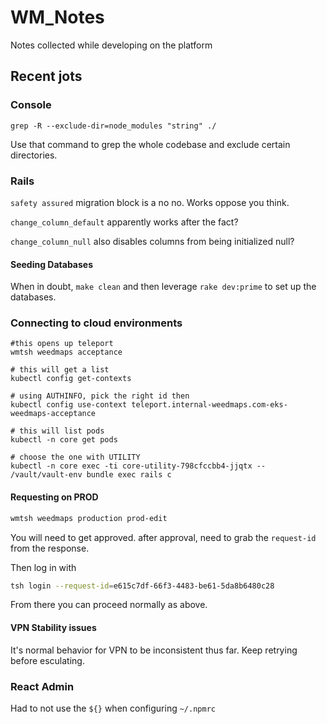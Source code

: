 # WM_Notes
Notes collected while developing on the platform 

## Recent jots

### Console
 `grep -R --exclude-dir=node_modules "string" ./`
 
 Use that command to grep the whole codebase and exclude certain directories.
 
 
 ### Rails
 `safety assured` migration block is a no no. Works oppose you think.
 
 `change_column_default` apparently works after the fact? 
 
 `change_column_null` also disables columns from being initialized null?
 
#### Seeding Databases
When in doubt, `make clean` and then leverage `rake dev:prime` to set up the databases. 

### Connecting to cloud environments

```shell
#this opens up teleport
wmtsh weedmaps acceptance

# this will get a list 
kubectl config get-contexts

# using AUTHINFO, pick the right id then
kubectl config use-context teleport.internal-weedmaps.com-eks-weedmaps-acceptance

# this will list pods
kubectl -n core get pods

# choose the one with UTILITY
kubectl -n core exec -ti core-utility-798cfccbb4-jjqtx -- /vault/vault-env bundle exec rails c
```

#### Requesting on PROD
```sh
wmtsh weedmaps production prod-edit 
```
You will need to get approved. after approval, need to grab the `request-id` from the response. 

Then log in with 
```sh
tsh login --request-id=e615c7df-66f3-4483-be61-5da8b6480c28
```

From there you can proceed normally as above. 


#### VPN Stability issues
It's normal behavior for VPN to be inconsistent thus far. Keep retrying before esculating. 

### React Admin
Had to not use the `${}` when configuring `~/.npmrc` 
